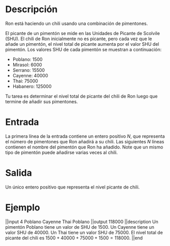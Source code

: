 # Descripción
Ron está haciendo un chili usando una combinación de pimentones.

El picante de un pimentón se mide en las Unidades de Picante de Scolvile (SHU). El chili de Ron inicialmente no es picante, pero cada vez que le añade un pimentón, el nivel total de picante aumenta por el valor SHU del pimentón. Los valores SHU de cada pimentón se muestran a continuación:

 - Poblano: 1500
 - Mirasol: 6000
 - Serrano: 15500
 - Cayenne: 40000
 - Thai: 75000
 - Habanero: 125000

Tu tarea es determinar el nivel total de picante del chili de Ron luego que termine de añadir sus pimentones.

# Entrada
La primera línea de la entrada contiene un entero positivo $N$, que representa el número de pimentones que Ron añadirá a su chili.
Las siguientes $N$ líneas contienen el nombre del pimentón que Ron ha añadido. Note que un mismo tipo de pimentón puede añadirse varias veces al chili.

# Salida
Un único entero positivo que representa el nivel picante de chili.

# Ejemplo
||input
4
Poblano
Cayenne
Thai
Poblano
||output
118000
||description
Un pimentón Poblano tiene un valor de SHU de 1500. Un Cayenne tiene un valor SHU de 40000.
Un Thai tiene un valor SHU de 75000. El nivel total de picante del chili es $1500 + 40000 + 75000 + 1500 = 118000.$
||end
